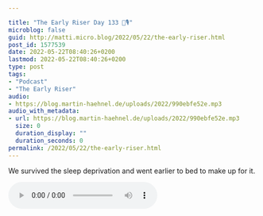 ```yaml
---

title: "The Early Riser Day 133 🌅🎙"
microblog: false
guid: http://matti.micro.blog/2022/05/22/the-early-riser.html
post_id: 1577539
date: 2022-05-22T08:40:26+0200
lastmod: 2022-05-22T08:40:26+0200
type: post
tags:
- "Podcast"
- "The Early Riser"
audio:
- https://blog.martin-haehnel.de/uploads/2022/990ebfe52e.mp3
audio_with_metadata:
- url: https://blog.martin-haehnel.de/uploads/2022/990ebfe52e.mp3
  size: 0
  duration_display: ""
  duration_seconds: 0
permalink: /2022/05/22/the-early-riser.html
---
```

We survived the sleep deprivation and went earlier to bed to make up for it.

<audio controls="controls" src="https://blog.martin-haehnel.de/uploads/2022/990ebfe52e.mp3" preload="metadata" />
